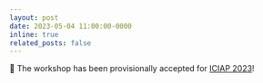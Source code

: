 ```yaml
---
layout: post
date: 2023-05-04 11:00:00-0000
inline: true
related_posts: false
---
```


:tada: The workshop has been provisionally accepted for [ICIAP 2023](https://iciap2023.org)!
